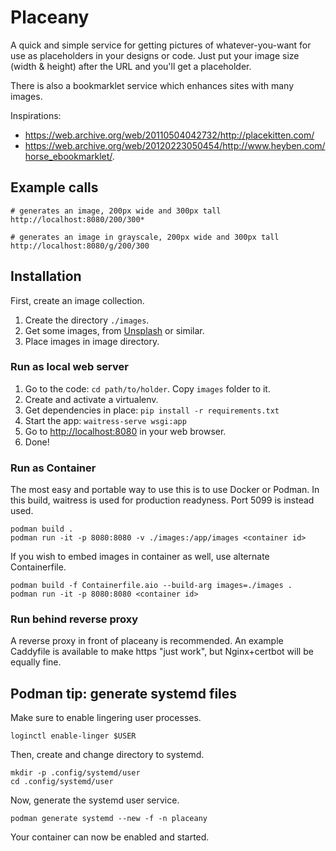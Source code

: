 # Placeany

A quick and simple service for getting pictures of whatever-you-want
for use as placeholders in your designs or code. Just put your image
size (width & height) after the URL and you'll get a placeholder.

There is also a bookmarklet service which enhances sites with many images.

Inspirations:

- https://web.archive.org/web/20110504042732/http://placekitten.com/
- https://web.archive.org/web/20120223050454/http://www.heyben.com/horse_ebookmarklet/.

## Example calls

    # generates an image, 200px wide and 300px tall
    http://localhost:8080/200/300*

    # generates an image in grayscale, 200px wide and 300px tall
    http://localhost:8080/g/200/300

## Installation

First, create an image collection.

1. Create the directory `./images`.
1. Get some images, from [Unsplash](https://unsplash.com) or similar.
1. Place images in image directory.

### Run as local web server

1. Go to the code: `cd path/to/holder`. Copy `images` folder to it.
1. Create and activate a virtualenv.
1. Get dependencies in place: `pip install -r requirements.txt`
1. Start the app: `waitress-serve wsgi:app`
1. Go to [http://localhost:8080](http://localhost:8080) in your web browser.
1. Done!

### Run as Container

The most easy and portable way to use this is to use Docker or Podman.
In this build, waitress is used for production readyness. Port 5099 is
instead used.

    podman build .
    podman run -it -p 8080:8080 -v ./images:/app/images <container id>

If you wish to embed images in container as well, use alternate
Containerfile.

    podman build -f Containerfile.aio --build-arg images=./images .
    podman run -it -p 8080:8080 <container id>

### Run behind reverse proxy

A reverse proxy in front of placeany is recommended. An example
Caddyfile is available to make https "just work", but Nginx+certbot
will be equally fine.

## Podman tip: generate systemd files

Make sure to enable lingering user processes.

    loginctl enable-linger $USER

Then, create and change directory to systemd.

    mkdir -p .config/systemd/user
    cd .config/systemd/user

Now, generate the systemd user service.

    podman generate systemd --new -f -n placeany

Your container can now be enabled and started.
